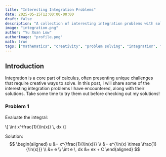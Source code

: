 ```yaml
---
title: "Interesting Integration Problems"
date: 2025-05-15T12:00:00-00:00
draft: false
description: "A collection of interesting integration problems with solutions attached."
image: "integration.png"
author: "Yu Xuan Low"
authorImage: "profile.png"
math: true
tags: ["mathematics", "creativity", "problem solving", "integration", "calculus"]
---
```


## Introduction
Integration is a core part of calculus, often presenting unique challenges that require creative ways to solve. In this post, I will share some of the interesting integration problems I have encountered, along with their solutions. Take some time to try them out before checking out my solutions!

### Problem 1
Evaluate the integral:
<div class="text-2xl">
\[
\int x^\frac{1}{\ln(x)} \, dx
\]
</div>

Solution:
$$
\begin{aligned}
u &= x^{\frac{1}{\ln(x)}} \\
&= e^{\ln(x) \times \frac{1}{\ln(x)}} \\
&= e \\
\int e \, dx &= ex + C
\end{aligned}
$$

